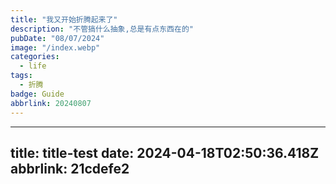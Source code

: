 ```yaml
---
title: "我又开始折腾起来了"
description: "不管搞什么抽象,总是有点东西在的"
pubDate: "08/07/2024"
image: "/index.webp"
categories:
  - life
tags:
  - 折腾
badge: Guide
abbrlink: 20240807
---
```


---
title: title-test
date: 2024-04-18T02:50:36.418Z
abbrlink: 21cdefe2
---
<!--stackedit_data:
eyJoaXN0b3J5IjpbLTM5MDk2Mzk0NSwxOTA4ODg0NDM3XX0=
-->
